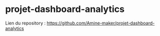 # projet-dashboard-analytics

Lien du repository : <https://github.com/Amine-maker/projet-dashboard-analytics>
